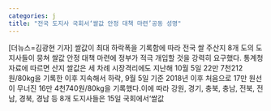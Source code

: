```yaml
---
categories: j
title: "전국 도지사 국회서‘쌀값 안정 대책 마련’공동 성명"
---
```

[더뉴스=김광현 기자] 쌀값이 최대 하락폭을 기록함에 따라 전국 쌀 주산지 8개 도의 도지사들이 뭉쳐 쌀값 안정 대책 마련에 정부가 적극 개입할 것을 강력히 요구했다.																통계청 자료에 따르면 산지 쌀값은 세 차례 시장격리에도 지난해 10월 5일 22만 7천212원/80kg을 기록한 이후 지속해서 하락, 9월 5일 기준 2018년 이후 처음으로 17만 원선이 무너진 16만 4천740원/80kg을 기록했다.이에 따라 강원, 경기, 충북, 충남, 전북, 전남, 경북, 경남 등 8개 도지사들은 15일 국회에서‘쌀값